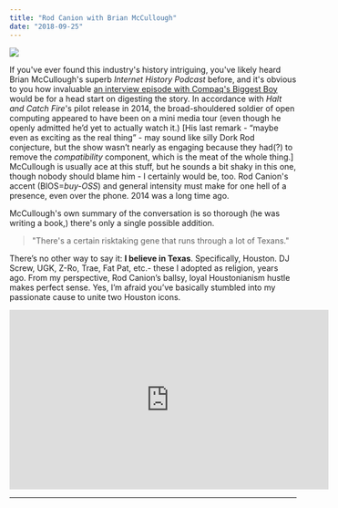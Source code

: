 ```yaml
---
title: "Rod Canion with Brian McCullough"
date: "2018-09-25"
---
```


![](images/openspeech.jpg)

If you've ever found this industry's history intriguing, you've likely heard Brian McCullough's superb _Internet History Podcast_ before, and it's obvious to you how invaluable [an interview episode with Compaq's Biggest Boy](http://www.internethistorypodcast.com/2014/05/the-incredible-true-story-behind-amcs-halt-and-catch-fire-how-compaq-cloned-ibm-and-created-an-empire/) would be for a head start on digesting the story. In accordance with _Halt and Catch Fire_'s pilot release in 2014, the broad-shouldered soldier of open computing appeared to have been on a mini media tour (even though he openly admitted he’d yet to actually watch it.) \[His last remark - “maybe even as exciting as the real thing” - may sound like silly Dork Rod conjecture, but the show wasn’t nearly as engaging because they had(?) to remove the _compatibility_ component, which is the meat of the whole thing.\] McCullough is usually ace at this stuff, but he sounds a bit shaky in this one, though nobody should blame him - I certainly would be, too. Rod Canion's accent (BIOS=_buy-OSS_) and general intensity must make for one hell of a presence, even over the phone. 2014 was a long time ago.

McCullough's own summary of the conversation is so thorough (he was writing a book,) there's only a single possible addition.

> "There's a certain risktaking gene that runs through a lot of Texans."

There’s no other way to say it: **I believe in Texas**. Specifically, Houston. DJ Screw, UGK, Z-Ro, Trae, Fat Pat, etc.- these I adopted as religion, years ago. From my perspective, Rod Canion’s ballsy, loyal Houstonianism hustle makes perfect sense. Yes, I’m afraid you’ve basically stumbled into my passionate cause to unite two Houston icons.

<iframe width="560" height="315" src="https://www.youtube.com/embed/bxudhvvZgIA?rel=0&amp;controls=0&amp;showinfo=0" frameborder="0" allow="autoplay; encrypted-media" allowfullscreen></iframe>

* * *
